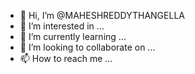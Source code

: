 - 👋 Hi, I’m @MAHESHREDDYTHANGELLA
- 👀 I’m interested in ...
- 🌱 I’m currently learning ...
- 💞️ I’m looking to collaborate on ...
- 📫 How to reach me ...

<!---
MAHESHREDDYTHANGELLA/MAHESHREDDYTHANGELLA is a ✨ special ✨ repository because its `README.md` (this file) appears on your GitHub profile.
You can click the Preview link to take a look at your changes.
--->
